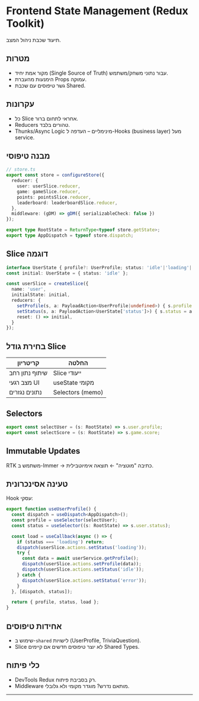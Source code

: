 # Frontend State Management (Redux Toolkit)

תיעוד שכבת ניהול המצב.

## מטרות
- מקור אמת יחיד (Single Source of Truth) עבור נתוני משחק/משתמש.
- הימנעות מהעברת Props עמוקה.
- גשר טיפוסים עם שכבת Shared.

## עקרונות
- כל Slice אחראי לתחום ברור.
- Reducers טהורים בלבד.
- Thunks/Async Logic מינימליים – העדפה ל-Hooks (business layer) מעל service.

## מבנה טיפוסי
```typescript
// store.ts
export const store = configureStore({
  reducer: {
    user: userSlice.reducer,
    game: gameSlice.reducer,
    points: pointsSlice.reducer,
    leaderboard: leaderboardSlice.reducer,
  },
  middleware: (gDM) => gDM({ serializableCheck: false })
});

export type RootState = ReturnType<typeof store.getState>;
export type AppDispatch = typeof store.dispatch;
```

## Slice דוגמה
```typescript
interface UserState { profile?: UserProfile; status: 'idle'|'loading'|'error'; }
const initial: UserState = { status: 'idle' };

const userSlice = createSlice({
  name: 'user',
  initialState: initial,
  reducers: {
    setProfile(s, a: PayloadAction<UserProfile|undefined>) { s.profile = a.payload; },
    setStatus(s, a: PayloadAction<UserState['status']>) { s.status = a.payload; },
    reset: () => initial,
  }
});
```

## בחירת גודל Slice
| קריטריון | החלטה |
|----------|--------|
| שיתוף נתון רחב | Slice ייעודי |
| מצב רגעי UI | useState מקומי |
| נתונים נגזרים | Selectors (memo) |

## Selectors
```typescript
export const selectUser = (s: RootState) => s.user.profile;
export const selectScore = (s: RootState) => s.game.score;
```

## Immutable Updates
RTK משתמש ב-Immer → כתיבה "מוטציה" ← תוצאה אימיוטבילית.

## טעינה אסינכרונית
Hook עסקי:
```typescript
export function useUserProfile() {
  const dispatch = useDispatch<AppDispatch>();
  const profile = useSelector(selectUser);
  const status = useSelector((s: RootState) => s.user.status);

  const load = useCallback(async () => {
    if (status === 'loading') return;
    dispatch(userSlice.actions.setStatus('loading'));
    try {
      const data = await userService.getProfile();
      dispatch(userSlice.actions.setProfile(data));
      dispatch(userSlice.actions.setStatus('idle'));
    } catch {
      dispatch(userSlice.actions.setStatus('error'));
    }
  }, [dispatch, status]);

  return { profile, status, load };
}
```

## אחידות טיפוסים
- שימוש ב-`shared` לישויות (UserProfile, TriviaQuestion).
- Slice לא יוצר טיפוסים חדשים אם קיימים Shared Types.

## כלי פיתוח
- DevTools Redux רק בסביבת פיתוח.
- Middleware מותאם נדרש? מוגדר מקומי ולא גלובלי.

---
 
